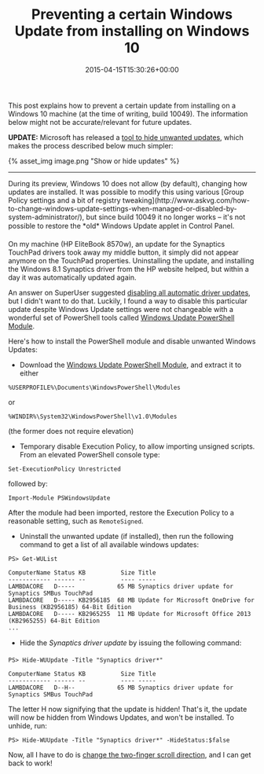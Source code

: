﻿---
title: Preventing a certain Windows Update from installing on Windows 10
date: 2015-04-15T15:30:26+00:00
---
This post explains how to prevent a certain update from installing on a Windows 10 machine (at the time of writing, build 10049). The information below might not be accurate/relevant for future updates.

**UPDATE:** Microsoft has released a [tool to hide unwanted updates](https://support.microsoft.com/en-us/kb/3073930), which makes the process described below much simpler:

{% asset_img image.png "Show or hide updates" %}

<hr/>
During its preview, Windows 10 does not allow (by default), changing how updates are installed. It was possible to modify this using various [Group Policy settings and a bit of registry tweaking](http://www.askvg.com/how-to-change-windows-update-settings-when-managed-or-disabled-by-system-administrator/), but since build 10049 it no longer works &ndash; it's not possible to restore the *old* Windows Update applet in Control Panel.

On my machine (HP EliteBook 8570w), an update for the Synaptics TouchPad drivers took away my middle button, it simply did not appear anymore on the TouchPad properties. Uninstalling the update, and installing the Windows 8.1 Synaptics driver from the HP website helped, but within a day it was automatically updated again.

An answer on SuperUser suggested [disabling all automatic driver updates](http://superuser.com/a/665163/101), but I didn't want to do that. Luckily, I found a way to disable this particular update despite Windows Update settings were not changeable with a wonderful set of PowerShell tools called [Windows Update PowerShell Module](https://gallery.technet.microsoft.com/scriptcenter/2d191bcd-3308-4edd-9de2-88dff796b0bc).

Here's how to install the PowerShell module and disable unwanted Windows Updates:

  * Download the [Windows Update PowerShell Module](https://gallery.technet.microsoft.com/scriptcenter/2d191bcd-3308-4edd-9de2-88dff796b0bc), and extract it to either

```
%USERPROFILE%\Documents\WindowsPowerShell\Modules
```

or

```
%WINDIR%\System32\WindowsPowerShell\v1.0\Modules
```

(the former does not require elevation)

  * Temporary disable Execution Policy, to allow importing unsigned scripts. From an elevated PowerShell console type:

```
Set-ExecutionPolicy Unrestricted
```

followed by:

```
Import-Module PSWindowsUpdate
```

After the module had been imported, restore the Execution Policy to a reasonable setting, such as `RemoteSigned`.

  * Uninstall the unwanted update (if installed), then run the following command to get a list of all available windows updates:

```
PS> Get-WUList

ComputerName Status KB          Size Title
------------ ------ --          ---- -----
LAMBDACORE   D-----            65 MB Synaptics driver update for Synaptics SMBus TouchPad
LAMBDACORE   D----- KB2956185  68 MB Update for Microsoft OneDrive for Business (KB2956185) 64-Bit Edition
LAMBDACORE   D----- KB2965255  11 MB Update for Microsoft Office 2013 (KB2965255) 64-Bit Edition
...
```

  * Hide the *Synaptics driver update* by issuing the following command:

```
PS> Hide-WUUpdate -Title "Synaptics driver*"

ComputerName Status KB          Size Title
------------ ------ --          ---- -----
LAMBDACORE   D--H--            65 MB Synaptics driver update for Synaptics SMBus TouchPad
```

The letter H now signifying that the update is hidden! That's it, the update will now be hidden from Windows Updates, and won't be installed. To unhide, run:

```
PS> Hide-WUUpdate -Title "Synaptics driver*" -HideStatus:$false
```

Now, all I have to do is [change the two-finger scroll direction](/2013/12/how-to-change-two-finger-scroll-direction-in-synaptics-touchpad/), and I can get back to work!
